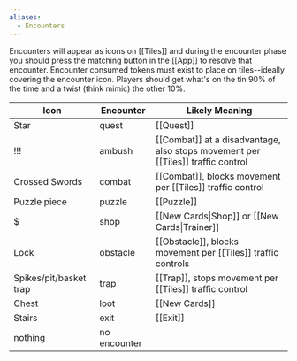 ```yaml
---
aliases:
  - Encounters
---
```


Encounters will appear as icons on [[Tiles]] and during the encounter phase you should press the matching button in the [[App]] to resolve that encounter. Encounter consumed tokens must exist to place on tiles--ideally covering the encounter icon. Players should get what's on the tin 90% of the time and a twist (think mimic) the other 10%.

| Icon                   | Encounter    | Likely Meaning                                                                  |
| ---------------------- | ------------ | ------------------------------------------------------------------------------- |
| Star                   | quest        | [[Quest]]                                                                       |
| !!!                    | ambush       | [[Combat]] at a disadvantage, also stops movement per [[Tiles]] traffic control |
| Crossed Swords         | combat       | [[Combat]], blocks movement per [[Tiles]] traffic control                       |
| Puzzle piece           | puzzle       | [[Puzzle]]                                                                      |
| $                      | shop         | [[New Cards\|Shop]] or [[New Cards\|Trainer]]                                   |
| Lock                   | obstacle     | [[Obstacle]], blocks movement per [[Tiles]] traffic controls                    |
| Spikes/pit/basket trap | trap         | [[Trap]], stops movement per [[Tiles]] traffic control                          |
| Chest                  | loot         | [[New Cards]]                                                                   |
| Stairs                 | exit         | [[Exit]]                                                                        |
| nothing                | no encounter |                                                                                 |

